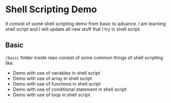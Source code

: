 # Shell Scripting Demo
It consist of some shell scripting demo from basic to advance. I am learning shell script and I will update all new stuff that I try in shell script.

## Basic 
`/basic` folder inside repo consist of some common things of shell scripting like. 
* Demo with use of variables in shell script
* Demo with use of array in shell script
* Demo with use of functions in shell script
* Demo with use of conditional statement in shell script 
* Demo with use of loop in shell script
